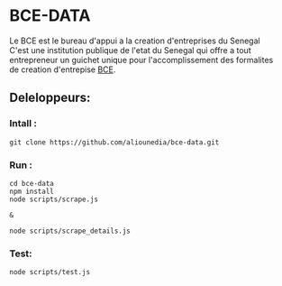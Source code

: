 BCE-DATA
========

Le BCE est le bureau d'appui a la creation d'entreprises du Senegal  
C'est une institution publique de l'etat du Senegal qui offre a tout  
entrepreneur un guichet unique pour l'accomplissement des formalites  
de creation d'entrepise [BCE](http://www.creationdentreprise.sn/).


## Deleloppeurs:



### Intall :
    git clone https://github.com/aliounedia/bce-data.git
    
### Run :

    cd bce-data
    npm install
    node scripts/scrape.js
    
    &

    node scripts/scrape_details.js
    

### Test:

    node scripts/test.js

   

